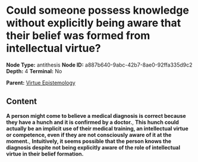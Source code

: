 # Could someone possess knowledge without explicitly being aware that their belief was formed from intellectual virtue?

**Node Type:** antithesis
**Node ID:** a887b640-9abc-42b7-8ae0-92ffa335d9c2
**Depth:** 4
**Terminal:** No

**Parent:** [Virtue Epistemology](virtue-epistemology-synthesis-7b562b16-cc94-4d6b-a685-ce723fa6cfaf.md)

## Content

**A person might come to believe a medical diagnosis is correct because they have a hunch and it is confirmed by a doctor.**, **This hunch could actually be an implicit use of their medical training, an intellectual virtue or competence, even if they are not consciously aware of it at the moment.**, **Intuitively, it seems possible that the person knows the diagnosis despite not being explicitly aware of the role of intellectual virtue in their belief formation.**
